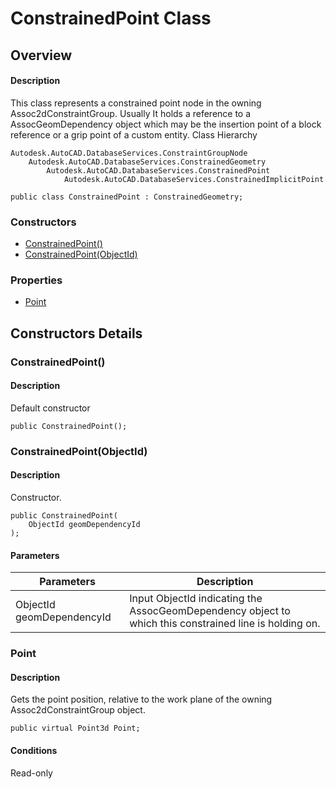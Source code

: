 # ConstrainedPoint Class

## Overview

#### Description
This class represents a constrained point node in the owning Assoc2dConstraintGroup. 
Usually It holds a reference to a AssocGeomDependency object which may be the insertion point of a block reference or a grip point of a custom entity.
Class Hierarchy
```text
Autodesk.AutoCAD.DatabaseServices.ConstraintGroupNode
    Autodesk.AutoCAD.DatabaseServices.ConstrainedGeometry
        Autodesk.AutoCAD.DatabaseServices.ConstrainedPoint
            Autodesk.AutoCAD.DatabaseServices.ConstrainedImplicitPoint
```

```text
public class ConstrainedPoint : ConstrainedGeometry;
```

### Constructors

- [ConstrainedPoint()](#constrainedpoint())
- [ConstrainedPoint(ObjectId)](#constrainedpoint(objectid))

### Properties

- [Point](#point)


## Constructors Details

### ConstrainedPoint()

#### Description
Default constructor
```text
public ConstrainedPoint();
```

### ConstrainedPoint(ObjectId)

#### Description
Constructor.
```text
public ConstrainedPoint(
    ObjectId geomDependencyId
);
```

#### Parameters
| Parameters | Description |
| --- | --- |
| ObjectId geomDependencyId | Input ObjectId indicating the AssocGeomDependency object to which this constrained line is holding on. |

### Point

#### Description
Gets the point position, relative to the work plane of the owning Assoc2dConstraintGroup object.
```text
public virtual Point3d Point;
```

#### Conditions
Read-only